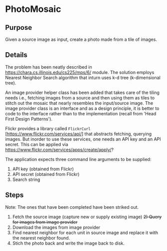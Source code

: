 # PhotoMosaic

## Purpose
Given a source image as input, create a photo made from a tile of images.

## Details
The problem has been neatly described in https://chara.cs.illinois.edu/cs225/mps/6/ module.
The solution employs Nearest Neighbor Search algorithm that inturn uses k-d tree (k-dimensional tree).

An image provider helper class has been added that takes care of the tiling needs i.e., fetching images from a source and then using them as tiles to stitch out the mosaic that nearly resembles the input/source image. The image provider class is an interface and as a design principle, it is better to code to the interface rather than to the implementation (recall from 'Head First Design Patterns').

Flickr provides a library called `FlickrCurl` [https://www.flickr.com/services/api/] that abstracts fetching, querying images. But inorder to use these services, one needs an API key and an API secret. This can be applied via https://www.flickr.com/services/apps/create/apply/? 

The application expects three command line arguments to be supplied:
1) API key (obtained from Flickr)
2) API secret (obtained from Flickr)
3) Search string

## Steps

Note: The ones that have been completed have been striked out.

1) Fetch the source image (capture new or supply existing image)
~~2) Query for images from image provider~~
3) Download the images from image provider
4) Find nearest neighbor for each unit in source image and replace it with the nearest neighbor found.
5) Stich the photo back and write the image back to disk.



